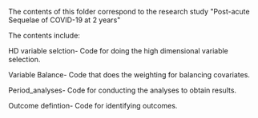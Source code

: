 The contents of this folder correspond to the research study "Post-acute Sequelae of COVID-19 at 2 years"

The contents include:

HD variable selction- Code for doing the high dimensional variable selection.

Variable Balance- Code that does the weighting for balancing covariates.

Period_analyses- Code for conducting the analyses to obtain results.

Outcome defintion- Code for identifying outcomes.
